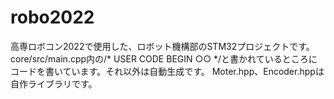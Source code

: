 # robo2022
高専ロボコン2022で使用した、ロボット機構部のSTM32プロジェクトです。
core/src/main.cpp内の/* USER CODE BEGIN ○○ */と書かれているところにコードを書いています。それ以外は自動生成です。
Moter.hpp、Encoder.hppは自作ライブラリです。
